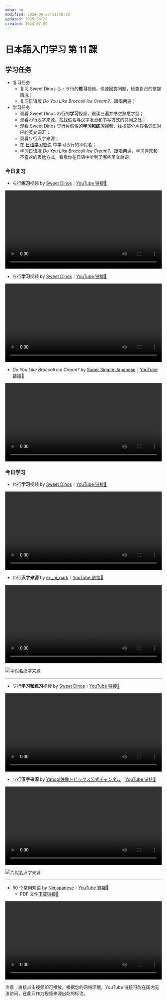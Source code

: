 ```yaml
---
menu: no
modified: 2024-06-27T11:48:38
updated: 2025-06-28
created: 2024-07-09
---
```


# 日本語入门学习 第 11 課

## 学习任务

- 复习任务
	- 复习 Sweet Dinos ら・ラ行的**练习**视频，快速回答问题，检查自己的掌握情况；
	- 复习日语版 *Do You Like Broccoli Ice Cream?*，跟唱两遍；
- 学习任务
	- 观看 Sweet Dinos わ行的**学习**视频，跟读三遍并书空熟悉字型；
	- 观看わ行汉字来源，找找假名与汉字发音和书写方式的共同之处；
	- 观看 Sweet Dinos ワ行片假名的**学习和练习**视频，找找部分片假名词汇对应的英文词汇；
	- 观看ワ行汉字来源；
	- 在 [日语学习软件](https://minielephant.net/beginner-japanese/#apps) 中学习ら行的平假名；
	- 学习日语版 *Do You Like Broccoli Ice Cream?*，跟唱两遍，学习喜欢和不喜欢的表达方式，看看你在日语中听到了哪些英文单词。

### 今日复习

- ら行**练习**视频 by [Sweet Dinos](https://www.youtube.com/@SweetDinos/videos)｜[YouTube 链接🔗](https://www.youtube.com/watch?v=ZCa-v5ntu_M)

<video width="100%" height="auto" controls>
  <source src="https://mini-elephant-1318622621.cos.ap-chongqing.myqcloud.com/2024/07/09/learn-hiragana-alphabet-characters-practice-9.mp4">
</video>

- ら行**学习**视频 by [Sweet Dinos](https://www.youtube.com/@SweetDinos/videos)｜[YouTube 链接🔗](https://www.youtube.com/watch?v=Ogb5rRoXlOg)

<video width="100%" height="auto" controls>
  <source src="https://mini-elephant-1318622621.cos.ap-chongqing.myqcloud.com/2024/07/03/learn-hiragana-alphabet-characters-lesson-9.mp4" type="video/mp4">
</video>

- *Do You Like Broccoli Ice Cream?* by [Super Simple Japanese](https://www.youtube.com/@supersimplejapanese)｜[YouTube 链接🔗](https://youtu.be/HuNYjvylUbs?si=9MZmKdSliZovSKxv)

<video width="100%" height="auto" controls>
  <source src="https://mini-elephant-1318622621.cos.ap-chongqing.myqcloud.com/2024/07/06/do-you-like-broccoli-ice-cream.mp4" type="video/mp4">
</video>

### 今日学习

- わ行**学习**视频 by [Sweet Dinos](https://www.youtube.com/@SweetDinos/videos)｜[YouTube 链接🔗](https://www.youtube.com/watch?v=MIw5tSDiLkQ)

<video width="100%" height="auto" controls>
  <source src="https://mini-elephant-1318622621.cos.ap-chongqing.myqcloud.com/2024/07/09/learn-hiragana-alphabet-characters-lesson-10.mp4">
</video>

- わ行**汉字来源** by [eri_ai_park](https://www.youtube.com/@eri_ai_park)｜[YouTube 链接🔗](https://www.youtube.com/watch?v=SJlpD8Rvgdk&t=10s)

<video width="100%" height="auto" controls>
  <source src="https://mini-elephant-1318622621.cos.ap-chongqing.myqcloud.com/2024/07/09/wa-hiragana-kanji.mp4" type="video/mp4">
</video>

![平假名汉字来源](https://mini-elephant-1318622621.cos.ap-chongqing.myqcloud.com/2024/06/29/Hiragana_origin.svg)

---

- ワ行**学习和练习**视频 by [Sweet Dinos](https://www.youtube.com/@SweetDinos/videos)｜[YouTube 链接🔗](https://www.youtube.com/watch?v=6n2tfWrqzRo)

<video width="100%" height="auto" controls>
  <source src="https://mini-elephant-1318622621.cos.ap-chongqing.myqcloud.com/english/learn-katakana-japanese-alphabet-characters-lesson-10.mp4" type="video/mp4">
</video>

- ワ行**汉字来源** by [Yahoo!映像トピックス公式チャンネル](https://www.youtube.com/@yahoo4559)｜[YouTube 链接🔗](https://www.youtube.com/watch?v=rf-n_qI2occ)

<video width="100%" height="auto" controls>
  <source src="https://mini-elephant-1318622621.cos.ap-chongqing.myqcloud.com/english/japanese-katakana-were-born-from-chinese-characters-wa.mp4" type="video/mp4">
</video>

![片假名汉字来源](https://mini-elephant-1318622621.cos.ap-chongqing.myqcloud.com/english/Katakana_origin_new.svg)

---

- 50 个常用短语 by [Ninjapanese](https://www.youtube.com/@Ninjapanese)｜[YouTube 链接🔗](https://www.youtube.com/watch?v=z1zdzd8ff4U)
	- PDF 文件[下载链接🔗](https://mini-elephant-1318622621.cos.ap-chongqing.myqcloud.com/2024/07/09/50TravelPhrase.pdf)

<video width="100%" height="auto" controls>
  <source src="https://mini-elephant-1318622621.cos.ap-chongqing.myqcloud.com/2024/07/09/50TravelPhrase.mp4" type="video/mp4">
</video>


<span class="caption">注意：直接点击视频即可播放。根据您的网络环境，YouTube 链接可能在国内无法访问，在此只作为视频来源出处的标注。</span>
